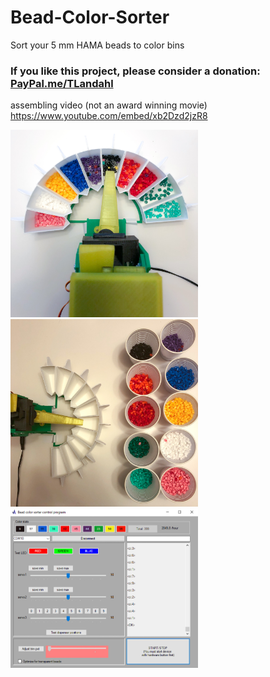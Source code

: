 # Bead-Color-Sorter
Sort your 5 mm HAMA beads to color bins

### If you like this project, please consider a donation: <a href="Http://PayPal.me/TLandahl">PayPal.me/TLandahl</a><br>

assembling video (not an award winning movie)
https://www.youtube.com/embed/xb2Dzd2jzR8

<img src="./20190805_160517550_iOS.jpg" width="300"><br>
<img src="./20190806_190629474_iOS.jpg" width="300"><br>
<img src="./screenshot.jpg" width="300"><br>



